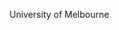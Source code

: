 [//]: # (Created by ./bin/manage_files.pl from ./species/Schistosoma_haematobium/PRJNA78265/Schistosoma_haematobium_PRJNA78265.summary.html on Thu Jun 11 13:45:36 2020)
University of Melbourne
